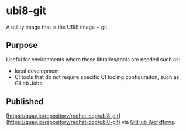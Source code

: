 # ubi8-git

A utility image that is the UBI8 image + git.

## Purpose

Useful for environments where these libraries/tools are needed such as:
* local development
* CI tools that do not require specific CI tooling configuraiton, such as GiLab Jobs.

## Published

[https://quay.io/repository/redhat-cop/ubi8-git](https://quay.io/repository/redhat-cop/ubi8-git) via [GitHub Workflows](.github/workflows/ubi8-git-publish.yaml).
